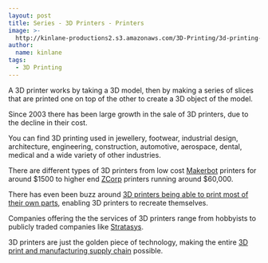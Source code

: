 ```yaml
---
layout: post
title: Series - 3D Printers - Printers
image: >-
  http://kinlane-productions2.s3.amazonaws.com/3D-Printing/3d-printing-printers.jpg
author:
  name: kinlane
tags:
  - 3D Printing
---
```

A 3D printer works by taking a 3D model, then by making a series of slices that are printed one on top of the other to create a 3D object of the model.

Since 2003 there has been large growth in the sale of 3D printers, due to the decline in their cost.

You can find 3D printing used in jewellery, footwear, industrial design, architecture, engineering, construction, automotive, aerospace, dental, medical and a wide variety of other industries.

There are different types of 3D printers from low cost [Makerbot](http://www.makerbot.com/ "Makerbot") printers for around $1500 to higher end [ZCorp](http://www.zcorp.com/en/home.aspx "ZCorp") printers running around $60,000.

There has even been buzz around [3D printers being able to print most of their own parts](http://dornob.com/3d-printer-diy-home-factory-real-life-replicator/), enabling 3D printers to recreate themselves.

Companies offering the the services of 3D printers range from hobbyists to publicly traded companies like [Stratasys](http://www.stratasys.com/ "Stratsys").

3D printers are just the golden piece of technology, making the entire [3D print and manufacturing supply chain](http://www.kinlane.com/2011/05/3d-printing-and-manufacturing-supply-chain/ "3D print and manufacturing supply chain") possible.
